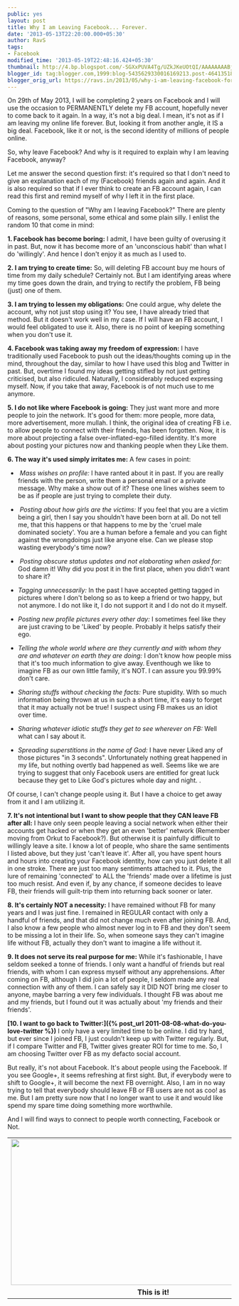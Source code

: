 ```yaml
---
public: yes
layout: post
title: Why I am Leaving Facebook... Forever.
date: '2013-05-13T22:20:00.000+05:30'
author: RavS
tags:
- Facebook
modified_time: '2013-05-19T22:48:16.424+05:30'
thumbnail: http://4.bp.blogspot.com/-SGXxPUVA4Tg/UZkJKeUOtQI/AAAAAAAABjg/jCbBQ9bOAJc/s72-c/Ra+Vi.png
blogger_id: tag:blogger.com,1999:blog-5435629330016169213.post-4641351896907293584
blogger_orig_url: https://ravs.in/2013/05/why-i-am-leaving-facebook-forever.html
---
```


On 29th of May 2013, I will be completing 2 years on Facebook and I will use the occasion to PERMANENTLY delete my FB account, hopefully never to come back to it again. In a way, it's not a big deal. I mean, it's not as if I am leaving my online life forever. But, looking it from another angle, it IS a big deal. Facebook, like it or not, is the second identity of millions of people online. 

So, why leave Facebook? And why is it required to explain why I am leaving Facebook, anyway? 

Let me answer the second question first: it's required so that I don't need to give an explanation each of my (Facebook) friends again and again. And it is also required so that if I ever think to create an FB account again, I can read this first and remind myself of why I left it in the first place. 

Coming to the question of "Why am I leaving Facebook?" There are plenty of reasons, some personal, some ethical and some plain silly. I enlist the random 10 that come in mind: 

**1. Facebook has become boring:** I admit, I have been guilty of overusing it in past. But, now it has become more of an 'unconscious habit' than what I do 'willingly'. And hence I don't enjoy it as much as I used to.

**2. I am trying to create time:** So, will deleting FB account buy me hours of time from my daily schedule? Certainly not. But I am identifying areas where my time goes down the drain, and trying to rectify the problem, FB being (just) one of them. 

**3. I am trying to lessen my obligations:** One could argue, why delete the account, why not just stop using it? You see, I have already tried that method. But it doesn't work well in my case. If I will have an FB account, I would feel obligated to use it. Also, there is no point of keeping something when you don't use it. 

**4. Facebook was taking away my freedom of expression:** I have traditionally used Facebook to push out the ideas/thoughts coming up in the mind, throughout the day, similar to how I have used this blog and Twitter in past. But, overtime I found my ideas getting stifled by not just getting criticised, but also ridiculed. Naturally, I considerably reduced expressing myself. Now, if you take that away, Facebook is of not much use to me anymore. 

**5. I do not like where Facebook is going:** They just want more and more people to join the network. It's good for them: more people, more data, more advertisement, more mullah. I think, the original idea of creating FB i.e. to allow people to connect with their friends, has been forgotten. Now, it is more about projecting a false over-inflated-ego-filled identity. It's more about posting your pictures now and thanking people when they Like them. 

**6. The way it's used simply irritates me:** A few cases in point: 

-  _Mass wishes on profile:_ I have ranted about it in past. If you are really friends with the person, write them a personal email or a private message. Why make a show out of it? These one lines wishes seem to be as if people are just trying to complete their duty. 

-  _Posting about how girls are the victims:_ If you feel that you are a victim being a girl, then I say you shouldn't have been born at all. Do not tell me, that this happens or that happens to me by the 'cruel male dominated society'. You are a human before a female and you can fight against the wrongdoings just like anyone else. Can we please stop wasting everybody's time now?

-  _Posting obscure status updates and not elaborating when asked for:_ God damn it! Why did you post it in the first place, when you didn't want to share it?

- _Tagging unnecessarily:_ In the past I have accepted getting tagged in pictures where I don't belong so as to keep a friend or two happy, but not anymore. I do not like it, I do not support it and I do not do it myself.

- _Posting new profile pictures every other day:_ I sometimes feel like they are just craving to be 'Liked' by people. Probably it helps satisfy their ego.

- _Telling the whole world where are they currently and with whom they are and whatever on earth they are doing:_ I don't know how people miss that it's too much information to give away. Eventhough we like to imagine FB as our own little family, it's NOT. I can assure you 99.99% don't care. 

- _Sharing stuffs without checking the facts:_ Pure stupidity. With so much information being thrown at us in such a short time, it's easy to forget that it may actually not be true! I suspect using FB makes us an idiot over time.

- _Sharing whatever idiotic stuffs they get to see wherever on FB:_ Well what can I say about it.

- _Spreading superstitions in the name of God:_ I have never Liked any of those pictures "in 3 seconds". Unfortunately nothing great happened in my life, but nothing overtly bad happened as well. Seems like we are trying to suggest that only Facebook users are entitled for great luck because they get to Like God's pictures whole day and night. .

Of course, I can't change people using it. But I have a choice to get away from it and I am utilizing it.

**7. It's not intentional but I want to show people that they CAN leave FB after all:** I have only seen people leaving a social network when either their accounts get hacked or when they get an even 'better' network (Remember moving from Orkut to Facebook?). But otherwise it is painfully difficult to willingly leave a site. I know a lot of people, who share the same sentiments I listed above, but they just 'can't leave it'. After all, you have spent hours and hours into creating your Facebook identity, how can you just delete it all in one stroke. There are just too many sentiments attached to it. Plus, the lure of remaining 'connected' to ALL the 'friends' made over a lifetime is just too much resist. And even if, by any chance, if someone decides to leave FB, their friends will guilt-trip them into returning back sooner or later. 

**8. It's certainly NOT a necessity:** I have remained without FB for many years and I was just fine. I remained in REGULAR contact with only a handful of friends, and that did not change much even after joining FB. And, I also know a few people who almost never log in to FB and they don't seem to be missing a lot in their life. So, when someone says they can't imagine life without FB, actually they don't want to imagine a life without it. 

**9. It does not serve its real purpose for me:** While it's fashionable, I have seldom seeked a tonne of friends. I only want a handful of friends but real friends, with whom I can express myself without any apprehensions. After coming on FB, although I did join a lot of people, I seldom made any real connection with any of them. I can safely say it DID NOT bring me closer to anyone, maybe barring a very few individuals. I thought FB was about me and my friends, but I found out it was actually about 'my friends and their friends'. 

**[10. I want to go back to Twitter:]({% post_url 2011-08-08-what-do-you-love-twitter %})** I only have a very limited time to be online. I did try hard, but ever since I joined FB, I just couldn't keep up with Twitter regularly. But, if I compare Twitter and FB, Twitter gives greater ROI for time to me. So, I am choosing Twitter over FB as my defacto social account. 

But really, it's not about Facebook. It's about people using the Facebook. If you see Google+, it seems refreshing at first sight. But, if everybody were to shift to Google+, it will become the next FB overnight. Also, I am in no way trying to tell that everybody should leave FB or FB users are not as coo! as me. But I am pretty sure now that I no longer want to use it and would like spend my spare time doing something more worthwhile. 

And I will find ways to connect to people worth connecting, Facebook or Not.

<table align="center" cellpadding="0" cellspacing="0" class="tr-caption-container" style="margin-left: auto; margin-right: auto; text-align: center;"><tbody><tr><td style="text-align: center;"><a href="http://4.bp.blogspot.com/-SGXxPUVA4Tg/UZkJKeUOtQI/AAAAAAAABjg/jCbBQ9bOAJc/s1600/Ra+Vi.png" imageanchor="1" style="margin-left: auto; margin-right: auto;"><img border="0" height="328" src="http://4.bp.blogspot.com/-SGXxPUVA4Tg/UZkJKeUOtQI/AAAAAAAABjg/jCbBQ9bOAJc/s640/Ra+Vi.png" width="640"></a></td></tr><tr><td class="tr-caption" style="text-align: center;"><b>This is it!</b></td></tr></tbody></table>
